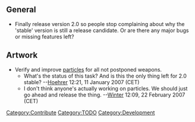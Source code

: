 ## General

- Finally release version 2.0 so people stop complaining about why the
  'stable' version is still a release candidate. Or are there any major
  bugs or missing features left?

## Artwork

- Verify and improve [particles](UFO-Scripts/ptl_*.ufo "wikilink") for
  all not postponed weapons.
  - What's the status of this task? And is this the only thing left for
    2.0 stable? --[Hoehrer](User:Hoehrer "wikilink") 12:21, 11 January
    2007 (CET)
  - I don't think anyone's actually working on particles. We should just
    go ahead and release the thing. --[Winter](User:Winter "wikilink")
    12:09, 22 February 2007 (CET)

[Category:Contribute](Category:Contribute "wikilink")
[Category:TODO](Category:TODO "wikilink")
[Category:Development](Category:Development "wikilink")